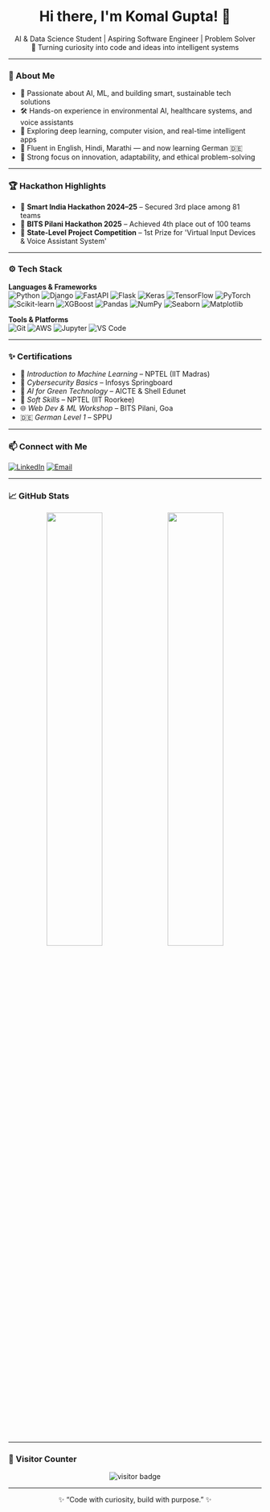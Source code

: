 <h1 align="center">Hi there, I'm Komal Gupta! 👋</h1>

<p align="center">
AI & Data Science Student | Aspiring Software Engineer | Problem Solver<br>
🌱 Turning curiosity into code and ideas into intelligent systems
</p>

---

### 💫 About Me
- 🧠 Passionate about AI, ML, and building smart, sustainable tech solutions  
- 🛠️ Hands-on experience in environmental AI, healthcare systems, and voice assistants  
- 🧪 Exploring deep learning, computer vision, and real-time intelligent apps  
- 💬 Fluent in English, Hindi, Marathi — and now learning German 🇩🇪  
- 🎯 Strong focus on innovation, adaptability, and ethical problem-solving  

---

### 🏆 Hackathon Highlights
- 🥉 **Smart India Hackathon 2024–25** – Secured 3rd place among 81 teams  
- 🏅 **BITS Pilani Hackathon 2025** – Achieved 4th place out of 100 teams  
- 🥇 **State-Level Project Competition** – 1st Prize for 'Virtual Input Devices & Voice Assistant System'  

---

### ⚙️ Tech Stack

**Languages & Frameworks**  
![Python](https://img.shields.io/badge/python-%2314354C.svg?style=for-the-badge&logo=python&logoColor=white)
![Django](https://img.shields.io/badge/django-%23092E20.svg?style=for-the-badge&logo=django&logoColor=white)
![FastAPI](https://img.shields.io/badge/fastapi-%2300C7B7.svg?style=for-the-badge&logo=fastapi&logoColor=white)
![Flask](https://img.shields.io/badge/flask-%23000000.svg?style=for-the-badge&logo=flask&logoColor=white)
![Keras](https://img.shields.io/badge/Keras-%23D00000.svg?style=for-the-badge&logo=keras&logoColor=white)
![TensorFlow](https://img.shields.io/badge/TensorFlow-%23FF6F00.svg?style=for-the-badge&logo=tensorflow&logoColor=white)
![PyTorch](https://img.shields.io/badge/pytorch-%23EE4C2C.svg?style=for-the-badge&logo=pytorch&logoColor=white)
![Scikit-learn](https://img.shields.io/badge/scikit--learn-%23F7931E.svg?style=for-the-badge&logo=scikit-learn&logoColor=white)
![XGBoost](https://img.shields.io/badge/xgboost-%23AA0E3F.svg?style=for-the-badge&logo=python&logoColor=white)
![Pandas](https://img.shields.io/badge/pandas-%23150458.svg?style=for-the-badge&logo=pandas&logoColor=white)
![NumPy](https://img.shields.io/badge/numpy-%23013243.svg?style=for-the-badge&logo=numpy&logoColor=white)
![Seaborn](https://img.shields.io/badge/seaborn-%23000D25.svg?style=for-the-badge&logo=python&logoColor=white)
![Matplotlib](https://img.shields.io/badge/matplotlib-%23008080.svg?style=for-the-badge&logo=python&logoColor=white)

**Tools & Platforms**  
![Git](https://img.shields.io/badge/git-%23F05032.svg?style=for-the-badge&logo=git&logoColor=white)
![AWS](https://img.shields.io/badge/AWS-%23FF9900.svg?style=for-the-badge&logo=amazon-aws&logoColor=white)
![Jupyter](https://img.shields.io/badge/Jupyter-%23F37626.svg?style=for-the-badge&logo=jupyter&logoColor=white)
![VS Code](https://img.shields.io/badge/VSCode-%23007ACC.svg?style=for-the-badge&logo=visual-studio-code&logoColor=white)

---

### ✨ Certifications
- 🧠 *Introduction to Machine Learning* – NPTEL (IIT Madras)  
- 🔐 *Cybersecurity Basics* – Infosys Springboard  
- 🌿 *AI for Green Technology* – AICTE & Shell Edunet  
- 💬 *Soft Skills* – NPTEL (IIT Roorkee)  
- 🌐 *Web Dev & ML Workshop* – BITS Pilani, Goa  
- 🇩🇪 *German Level 1* – SPPU  

---

### 📫 Connect with Me

[![LinkedIn](https://img.shields.io/badge/-LinkedIn-%230077B5?style=for-the-badge&logo=linkedin&logoColor=white)](https://www.linkedin.com/in/-komalgupta-)
[![Email](https://img.shields.io/badge/-Email-D14836?style=for-the-badge&logo=gmail&logoColor=white)](mailto:komalgupta1157@gmail.com)

---

### 📈 GitHub Stats

<p align="center">
<img src="https://github-readme-stats.vercel.app/api?username=KomalGupta&show_icons=true&theme=radical" width="47%" />
<img src="https://github-readme-streak-stats.herokuapp.com/?user=KomalGupta&theme=radical" width="47%" />
</p>

---

### 🔁 Visitor Counter

<p align="center">
  <img src="https://komarev.com/ghpvc/?username=KomalGupta&label=Profile%20views&color=0e75b6&style=flat" alt="visitor badge"/>
</p>

---

<p align="center">✨ “Code with curiosity, build with purpose.” ✨</p>
